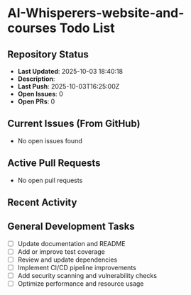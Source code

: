 ﻿# AI-Whisperers-website-and-courses Todo List

## Repository Status
- **Last Updated**: 2025-10-03 18:40:18
- **Description**: 
- **Last Push**: 2025-10-03T16:25:00Z
- **Open Issues**: 0
- **Open PRs**: 0

## Current Issues (From GitHub)
- No open issues found
## Active Pull Requests
- No open pull requests
## Recent Activity
## General Development Tasks
- [ ] Update documentation and README
- [ ] Add or improve test coverage
- [ ] Review and update dependencies
- [ ] Implement CI/CD pipeline improvements
- [ ] Add security scanning and vulnerability checks
- [ ] Optimize performance and resource usage
